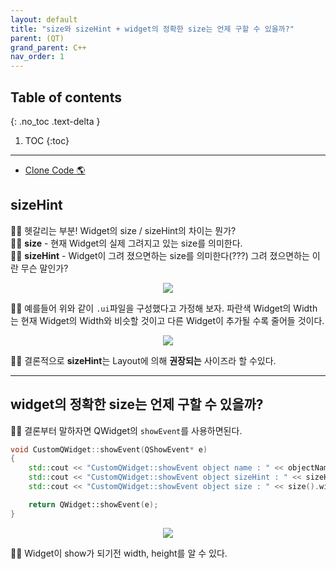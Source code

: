 ```yaml
---
layout: default
title: "size와 sizeHint + widget의 정확한 size는 언제 구할 수 있을까?"
parent: (QT)
grand_parent: C++
nav_order: 1
---
```


## Table of contents
{: .no_toc .text-delta }

1. TOC
{:toc}

---

* [Clone Code 🌎]()

## sizeHint

🐱‍🏍 헷갈리는 부분! Widget의 size / sizeHint의 차이는 뭔가?<br>
🐱‍🏍 **size** - 현재 Widget의 실제 그려지고 있는 size를 의미한다.<br>
🐱‍🏍 **sizeHint** - Widget이 그려 졌으면하는 size를 의미한다(???) 그려 졌으면하는 이란 무슨 말인가?

<p align="center">
  <img src="https://taehyungs-programming-blog.github.io/blog/assets/images/cpp/qt/sizehint-1.png"/>
</p>

🐱‍🏍 예를들어 위와 같이 `.ui`파일을 구성했다고 가정해 보자. 파란색 Widget의 Width는 현재 Widget의 Width와 비슷할 것이고 다른 Widget이 추가될 수록 줄어들 것이다.

<p align="center">
  <img src="https://taehyungs-programming-blog.github.io/blog/assets/images/cpp/qt/sizehint-2.png"/>
</p>

🐱‍🏍 결론적으로 **sizeHint**는 Layout에 의해 **권장되는** 사이즈라 할 수있다.

---

## widget의 정확한 size는 언제 구할 수 있을까?

🐱‍🏍 결론부터 말하자면 QWidget의 `showEvent`를 사용하면된다.

```cpp
void CustomQWidget::showEvent(QShowEvent* e)
{
    std::cout << "CustomQWidget::showEvent object name : " << objectName().toStdString() << std::endl;
    std::cout << "CustomQWidget::showEvent object sizeHint : " << sizeHint().width() << " " << sizeHint().height() << std::endl;
    std::cout << "CustomQWidget::showEvent object size : " << size().width() << " " << size().height() << std::endl;

    return QWidget::showEvent(e);
}
```

<p align="center">
  <img src="https://taehyungs-programming-blog.github.io/blog/assets/images/cpp/qt/sizehint-3.png"/>
</p>

🐱‍🏍 Widget이 show가 되기전 width, height를 알 수 있다.